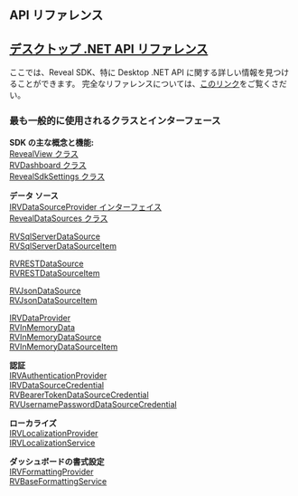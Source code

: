 ## API リファレンス

<h2><a href="/api/wpf/latest/Reveal.Sdk.html" target="_blank" rel="noopener\">デスクトップ .NET API リファレンス </a></h2>  
ここでは、Reveal SDK、特に Desktop .NET API に関する詳しい情報を見つけることができます。
完全なリファレンスについては、<a href="/api/wpf/latest/Reveal.Sdk.html" target="_blank" rel="noopener\">このリンク</a>をご覧くさだい。


<h3>最も一般的に使用されるクラスとインターフェース</h3>

**SDK の主な概念と機能:**  
<a href="/api/wpf/latest/Reveal.Sdk.RevealView.html" target="_blank" rel="noopener\"> RevealView クラス</a>  
<a href="/api/wpf/latest/Reveal.Sdk.RVDashboard.html" target="_blank" rel="noopener\"> RVDashboard クラス </a>  
<a href="/api/wpf/latest/Reveal.Sdk.RevealSdkSettings.html" target="_blank" rel="noopener\">RevealSdkSettings クラス</a>

**データ ソース**  
<a href="/api/wpf/latest/Reveal.Sdk.IRVDataSourceProvider.html" target="_blank" rel="noopener\"> IRVDataSourceProvider インターフェイス</a>  
<a href="/api/wpf/latest/Reveal.Sdk.RevealDataSources.html"  target="_blank" rel="noopener\"> RevealDataSources クラス</a>  

<a href="/api/wpf/latest/Reveal.Sdk.RVSqlServerDataSource.html" target="_blank" rel="noopener\">RVSqlServerDataSource</a>  
<a href="/api/wpf/latest/Reveal.Sdk.RVSqlServerDataSourceItem.html" target="_blank" rel="noopener\">RVSqlServerDataSourceItem</a>

<a href="/api/wpf/latest/Reveal.Sdk.RVRESTDataSource.html" target="_blank" rel="noopener\">RVRESTDataSource</a>  
<a href="/api/wpf/latest/Reveal.Sdk.RVRESTDataSourceItem.html" target="_blank" rel="noopener\">RVRESTDataSourceItem</a>

<a href="/api/wpf/latest/Reveal.Sdk.RVJsonDataSource.html" target="_blank" rel="noopener\">RVJsonDataSource</a>  
<a href="/api/wpf/latest/Reveal.Sdk.RVJsonDataSourceItem.html" target="_blank" rel="noopener\">RVJsonDataSourceItem</a>

<a href="/api/wpf/latest/Reveal.Sdk.IRVDataProvider.html" target="_blank" rel="noopener\">IRVDataProvider</a>  
<a href="/api/wpf/latest/Reveal.Sdk.RVInMemoryData.html" target="_blank" rel="noopener\">RVInMemoryData</a>  
<a href="/api/wpf/latest/Reveal.Sdk.RVInMemoryDataSource.html" target="_blank" rel="noopener\">RVInMemoryDataSource</a>  
<a href="/api/wpf/latest/Reveal.Sdk.RVInMemoryDataSourceItem.html" target="_blank" rel="noopener\">RVInMemoryDataSourceItem</a>  

**認証**  
<a href="/api/wpf/latest/Reveal.Sdk.IRVAuthenticationProvider.html" target="_blank" rel="noopener\"> IRVAuthenticationProvider</a>  
<a href="/api/wpf/latest/Reveal.Sdk.IRVDataSourceCredential.html" target="_blank" rel="noopener\"> IRVDataSourceCredential</a>  
<a href="/api/wpf/latest/Reveal.Sdk.RVBearerTokenDataSourceCredential.html" target="_blank" rel="noopener\"> RVBearerTokenDataSourceCredential</a>  
<a href="/api/wpf/latest/Reveal.Sdk.RVUsernamePasswordDataSourceCredential.html" target="_blank" rel="noopener\"> RVUsernamePasswordDataSourceCredential</a>

**ローカライズ**  
<a href="/api/wpf/latest/Reveal.Sdk.IRVLocalizationProvider.html" target="_blank" rel="noopener\"> IRVLocalizationProvider</a>  
<a href="/api/wpf/latest/Reveal.Sdk.IRVLocalizationService.html" target="_blank" rel="noopener\"> IRVLocalizationService</a>

**ダッシュボードの書式設定**  
<a href="/api/wpf/latest/Reveal.Sdk.IRVFormattingProvider.html" target="_blank" rel="noopener\"> IRVFormattingProvider</a>  
<a href="/api/wpf/latest/Reveal.Sdk.RVBaseFormattingService.html" target="_blank" rel="noopener\"> RVBaseFormattingService </a>


